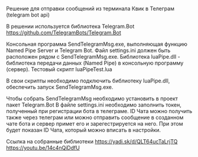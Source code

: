 Решение для отправки сообщений из терминала Квик в Телеграм (telegram bot api)

В решении используется библиотека Telegram.Bot https://github.com/TelegramBots/Telegram.Bot 

Консольная программа SendTelegramMsg.exe, выполняющая функцию Named Pipe Server и Telegram Bot.
Файл settings.ini должен быть расположен рядом с SendTelegramMsg.exe.
Библиотека luaPipe.dll - библиотека передачи данных (Named Pipe) в консольную программу (сервер).
Тестовый скрипт luaPipeTest.lua

В свои скрипты необходимо подключить библиотеку luaPipe.dll, обеспечить запуск SendTelegramMsg.exe.

Чтобы собрать SendTelegramMsg необходимо установить в проект пакет Telegram.Bot
В файле settings.ini необходимо заполнить токен, полученный при регистрации бота в телеграме.
ID Чата можно получить также через телеграм или можно отправить сообщение в созданном чате бота и сервер примет его и зарегестрируется на него.
При этом будет показан ID Чата, который можно вписать в настройки.

Ссылка на собранные библиотеки https://yadi.sk/d/QLT64ucTaLrjTQ
https://youtu.be/14c4nQiDdfU
